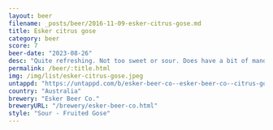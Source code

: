 ```yaml
---
layout: beer
filename: _posts/beer/2016-11-09-esker-citrus-gose.md
title: Esker citrus gose
category: beer
score: 7
beer-date: "2023-08-26"
desc: "Quite refreshing. Not too sweet or sour. Does have a bit of mandarin coming through. A little bit too harsh"
permalink: /beer/:title.html
img: /img/list/esker-citrus-gose.jpeg
untappd: "https://untappd.com/b/esker-beer-co--esker-beer-co--citrus-gose/5061259"
country: "Australia"
brewery: "Esker Beer Co."
breweryURL: "/brewery/esker-beer-co.html"
style: "Sour - Fruited Gose"
---
```

